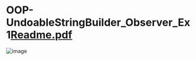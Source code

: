 # OOP-UndoableStringBuilder_Observer_Ex1[Readme.pdf](https://github.com/ohadwolfman/OOP-UndoableStringBuilder_Observer_Ex1/files/10322003/Readme.pdf)
![image](https://user-images.githubusercontent.com/98156296/210010092-a427c4a9-808f-4fd8-b68e-c7736c2ea152.png)
